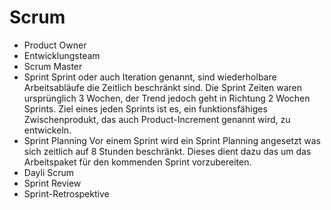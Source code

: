 # Scrum
* Product Owner
* Entwicklungsteam
* Scrum Master
* Sprint
Sprint oder auch Iteration genannt, sind wiederholbare Arbeitsabläufe die Zeitlich beschränkt sind. Die Sprint Zeiten waren ursprünglich 3 Wochen, der Trend jedoch geht in Richtung 2 Wochen Sprints. Ziel eines jeden Sprints ist es, ein funktionsfähiges Zwischenprodukt, das auch Product-Increment genannt wird, zu entwickeln.
* Sprint Planning
Vor einem Sprint wird ein Sprint Planning angesetzt was sich zeitlich auf 8 Stunden beschränkt. Dieses dient dazu das um das Arbeitspaket für den kommenden Sprint vorzubereiten.
* Dayli Scrum
* Sprint Review
* Sprint-Retrospektive
